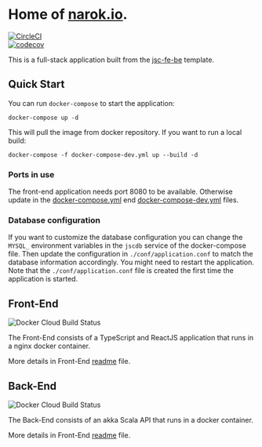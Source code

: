 # Home of [narok.io](https://narok.io).

[![CircleCI](https://circleci.com/gh/jscoobyced/narok.io.svg?style=svg)](https://circleci.com/gh/jscoobyced/narok.io)  
[![codecov](https://codecov.io/gh/jscoobyced/narok.io/branch/master/graph/badge.svg)](https://codecov.io/gh/jscoobyced/narok.io)

This is a full-stack application built from the [jsc-fe-be](https://github.com/jscoobyced/jsc-fe-be) template.

## Quick Start

You can run `docker-compose` to start the application:
```
docker-compose up -d
```
This will pull the image from docker repository. If you want to run a local build:
```
docker-compose -f docker-compose-dev.yml up --build -d
```

### Ports in use
The front-end application needs port 8080 to be available. Otherwise update in the [docker-compose.yml](./docker-compose.yml) end [docker-compose-dev.yml](./docker-compose-dev.yml) files.

### Database configuration
If you want to customize the database configuration you can change the `MYSQL_` environment variables in the `jscdb` service of the docker-compose file.
Then update the configuration in `./conf/application.conf` to match the database information accordingly. You might need to restart the application. Note that the `./conf/application.conf` file is created the first time the application is started.

## Front-End

![Docker Cloud Build Status](https://img.shields.io/docker/cloud/build/jscdroiddev/narokio-fe)

The Front-End consists of a TypeScript and ReactJS application that runs in a nginx docker container.

More details in Front-End [readme](./fe/README.md) file.

## Back-End

![Docker Cloud Build Status](https://img.shields.io/docker/cloud/build/jscdroiddev/narokio-be)

The Back-End consists of an akka Scala API that runs in a docker container.

More details in Front-End [readme](./be/README.md) file.
